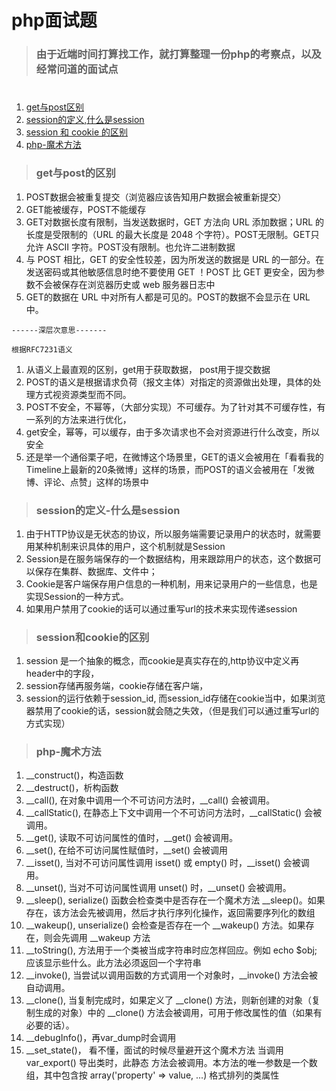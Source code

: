 # php面试题

> ### 由于近端时间打算找工作，就打算整理一份php的考察点，以及经常问道的面试点
# 

1. [get与post区别](#get与post的区别)
2. [session的定义,什么是session](#session的定义-什么是session)
3. [session 和 cookie 的区别](#session和cookie的区别)
4. [php-魔术方法](#php-魔术方法)

>  ### get与post的区别

1. POST数据会被重复提交（浏览器应该告知用户数据会被重新提交）
2. GET能被缓存，POST不能缓存 
3. GET对数据长度有限制，当发送数据时，GET 方法向 URL 添加数据；URL 的长度是受限制的（URL 的最大长度是 2048 个字符）。POST无限制。GET只允许 ASCII 字符。POST没有限制。也允许二进制数据
4. 与 POST 相比，GET 的安全性较差，因为所发送的数据是 URL 的一部分。在发送密码或其他敏感信息时绝不要使用 GET ！POST 比 GET 更安全，因为参数不会被保存在浏览器历史或 web 服务器日志中
5. GET的数据在 URL 中对所有人都是可见的。POST的数据不会显示在 URL 中。

``------深层次意思-------``

` 根据RFC7231语义 `
1. 从语义上最直观的区别，get用于获取数据， post用于提交数据
2. POST的语义是根据请求负荷（报文主体）对指定的资源做出处理，具体的处理方式视资源类型而不同。
3. POST不安全，不幂等，（大部分实现）不可缓存。为了针对其不可缓存性，有一系列的方法来进行优化，
4. get安全，幂等，可以缓存，由于多次请求也不会对资源进行什么改变，所以安全
5. 还是举一个通俗栗子吧，在微博这个场景里，GET的语义会被用在「看看我的Timeline上最新的20条微博」这样的场景，而POST的语义会被用在「发微博、评论、点赞」这样的场景中


> ### session的定义-什么是session
1. 由于HTTP协议是无状态的协议，所以服务端需要记录用户的状态时，就需要用某种机制来识具体的用户，这个机制就是Session
2. Session是在服务端保存的一个数据结构，用来跟踪用户的状态，这个数据可以保存在集群、数据库、文件中；
3. Cookie是客户端保存用户信息的一种机制，用来记录用户的一些信息，也是实现Session的一种方式。
4. 如果用户禁用了cookie的话可以通过重写url的技术来实现传递session

> ### session和cookie的区别
1. session 是一个抽象的概念，而cookie是真实存在的,http协议中定义再header中的字段，
2. session存储再服务端，cookie存储在客户端，
3. session的运行依赖于session_id, 而session_id存储在cookie当中，如果浏览器禁用了cookie的话，session就会随之失效，（但是我们可以通过重写url的方式实现）

> ### php-魔术方法
1. __construct()，构造函数
2. __destruct()，析构函数
3. __call(), 在对象中调用一个不可访问方法时，__call() 会被调用。
4. __callStatic(), 在静态上下文中调用一个不可访问方法时，__callStatic() 会被调用。
5. __get(), 读取不可访问属性的值时，__get() 会被调用。
6. __set(), 在给不可访问属性赋值时，__set() 会被调用
7. __isset(), 当对不可访问属性调用 isset() 或 empty() 时，__isset() 会被调用。
8. __unset(), 当对不可访问属性调用 unset() 时，__unset() 会被调用。
9. __sleep(), serialize() 函数会检查类中是否存在一个魔术方法 __sleep()。如果存在，该方法会先被调用，然后才执行序列化操作，返回需要序列化的数组
10. __wakeup(), unserialize() 会检查是否存在一个 __wakeup() 方法。如果存在，则会先调用 __wakeup 方法
11. __toString(), 方法用于一个类被当成字符串时应怎样回应。例如 echo $obj; 应该显示些什么。此方法必须返回一个字符串
12. __invoke(), 当尝试以调用函数的方式调用一个对象时，__invoke() 方法会被自动调用。
13. __clone(), 当复制完成时，如果定义了 __clone() 方法，则新创建的对象（复制生成的对象）中的 __clone() 方法会被调用，可用于修改属性的值（如果有必要的话）。
14. __debugInfo()，再var_dump时会调用
15. __set_state()， 看不懂，面试的时候尽量避开这个魔术方法 当调用 var_export() 导出类时，此静态 方法会被调用。本方法的唯一参数是一个数组，其中包含按 array('property' => value, ...) 格式排列的类属性




